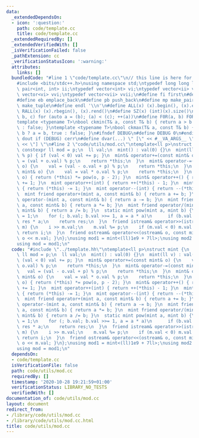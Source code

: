 ```yaml
---
data:
  _extendedDependsOn:
  - icon: ':question:'
    path: code/template.cc
    title: code/template.cc
  _extendedRequiredBy: []
  _extendedVerifiedWith: []
  _isVerificationFailed: false
  _pathExtension: cc
  _verificationStatusIcon: ':warning:'
  attributes:
    links: []
  bundledCode: "#line 1 \"code/template.cc\"\n// this line is here for a reason\n\
    #include <bits/stdc++.h>\nusing namespace std;\ntypedef long long ll;\ntypedef\
    \ pair<int, int> ii;\ntypedef vector<int> vi;\ntypedef vector<ii> vii;\ntypedef\
    \ vector<vi> vvi;\ntypedef vector<vii> vvii;\n#define fi first\n#define se second\n\
    #define eb emplace_back\n#define pb push_back\n#define mp make_pair\n#define mt\
    \ make_tuple\n#define endl '\\n'\n#define ALL(x) (x).begin(), (x).end()\n#define\
    \ RALL(x) (x).rbegin(), (x).rend()\n#define SZ(x) (int)(x).size()\n#define FOR(a,\
    \ b, c) for (auto a = (b); (a) < (c); ++(a))\n#define F0R(a, b) FOR (a, 0, (b))\n\
    template <typename T>\nbool ckmin(T& a, const T& b) { return a > b ? a = b, true\
    \ : false; }\ntemplate <typename T>\nbool ckmax(T& a, const T& b) { return a <\
    \ b ? a = b, true : false; }\n#ifndef DEBUG\n#define DEBUG 0\n#endif\n#define\
    \ dout if (DEBUG) cerr\n#define dvar(...) \" [\" << #__VA_ARGS__ \": \" << (__VA_ARGS__)\
    \ << \"] \"\n#line 2 \"code/utils/mod.cc\"\ntemplate<ll p>\nstruct mint {\n  static\
    \ constexpr ll mod = p;\n  ll val;\n  mint() : val(0) {}\n  mint(ll v) : val(v\
    \ % p) { if (val < 0) val += p; }\n  mint& operator+=(const mint& o) {\n    val\
    \ = (val + o.val) % p;\n    return *this;\n  }\n  mint& operator-=(const mint&\
    \ o) {\n    val = (val - o.val + p) % p;\n    return *this;\n  }\n  mint& operator*=(const\
    \ mint& o) {\n    val = val * o.val % p;\n    return *this;\n  }\n  mint& operator/=(mint\
    \ o) { return (*this) *= pow(o, p - 2); }\n  mint& operator++() { return (*this)\
    \ += 1; }\n  mint operator++(int) { return ++(*this) - 1; }\n  mint& operator--()\
    \ { return (*this) -= 1; }\n  mint operator--(int) { return --(*this) + 1; }\n\
    \  mint friend operator+(mint a, const mint& b) { return a += b; }\n  mint friend\
    \ operator-(mint a, const mint& b) { return a -= b; }\n  mint friend operator*(mint\
    \ a, const mint& b) { return a *= b; }\n  mint friend operator/(mint a, const\
    \ mint& b) { return a /= b; }\n  static mint pow(mint a, mint b) {\n    mint res\
    \ = 1;\n    for (; b.val; b.val >>= 1, a = a * a)\n      if (b.val & 1) res =\
    \ res * a;\n    return res;\n  }\n  friend istream& operator>>(istream& i, mint&\
    \ m) {\n    i >> m.val;\n    m.val %= p;\n    if (m.val < 0) m.val += p;\n   \
    \ return i;\n  }\n  friend ostream& operator<<(ostream& o, const mint& m) { return\
    \ o << m.val; }\n};\nusing mod1 = mint<(ll)1e9 + 7ll>;\nusing mod2 = mint<998244353ll>;\n\
    using mod = mod1;\n"
  code: "#include \"../template.hh\"\ntemplate<ll p>\nstruct mint {\n  static constexpr\
    \ ll mod = p;\n  ll val;\n  mint() : val(0) {}\n  mint(ll v) : val(v % p) { if\
    \ (val < 0) val += p; }\n  mint& operator+=(const mint& o) {\n    val = (val +\
    \ o.val) % p;\n    return *this;\n  }\n  mint& operator-=(const mint& o) {\n \
    \   val = (val - o.val + p) % p;\n    return *this;\n  }\n  mint& operator*=(const\
    \ mint& o) {\n    val = val * o.val % p;\n    return *this;\n  }\n  mint& operator/=(mint\
    \ o) { return (*this) *= pow(o, p - 2); }\n  mint& operator++() { return (*this)\
    \ += 1; }\n  mint operator++(int) { return ++(*this) - 1; }\n  mint& operator--()\
    \ { return (*this) -= 1; }\n  mint operator--(int) { return --(*this) + 1; }\n\
    \  mint friend operator+(mint a, const mint& b) { return a += b; }\n  mint friend\
    \ operator-(mint a, const mint& b) { return a -= b; }\n  mint friend operator*(mint\
    \ a, const mint& b) { return a *= b; }\n  mint friend operator/(mint a, const\
    \ mint& b) { return a /= b; }\n  static mint pow(mint a, mint b) {\n    mint res\
    \ = 1;\n    for (; b.val; b.val >>= 1, a = a * a)\n      if (b.val & 1) res =\
    \ res * a;\n    return res;\n  }\n  friend istream& operator>>(istream& i, mint&\
    \ m) {\n    i >> m.val;\n    m.val %= p;\n    if (m.val < 0) m.val += p;\n   \
    \ return i;\n  }\n  friend ostream& operator<<(ostream& o, const mint& m) { return\
    \ o << m.val; }\n};\nusing mod1 = mint<(ll)1e9 + 7ll>;\nusing mod2 = mint<998244353ll>;\n\
    using mod = mod1;\n"
  dependsOn:
  - code/template.cc
  isVerificationFile: false
  path: code/utils/mod.cc
  requiredBy: []
  timestamp: '2020-10-28 19:21:59+01:00'
  verificationStatus: LIBRARY_NO_TESTS
  verifiedWith: []
documentation_of: code/utils/mod.cc
layout: document
redirect_from:
- /library/code/utils/mod.cc
- /library/code/utils/mod.cc.html
title: code/utils/mod.cc
---
```

